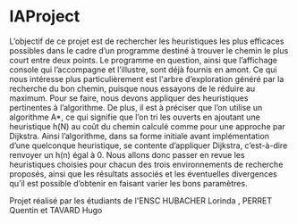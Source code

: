 # IAProject
L’objectif de ce projet est de rechercher les heuristiques les plus efficaces possibles dans le cadre d’un programme destiné à trouver le chemin le plus court entre deux points. 
Le programme en question, ainsi que l’affichage console qui l’accompagne et l’illustre, sont déjà fournis en amont.
Ce qui nous intéresse plus particulièrement est l'arbre d’exploration généré par la recherche du bon chemin, puisque nous essayons de le réduire au maximum. Pour se faire, nous devons appliquer des heuristiques pertinentes à l’algorithme. 
De plus, il est à préciser que l’on utilise un algorithme A*, ce qui signifie que l’on tri les ouverts en ajoutant une heuristique h(N) au coût du chemin calculé comme pour une approche par Dijkstra. 
Ainsi l’algorithme, dans sa forme initiale avant implémentation d’une quelconque heuristique, se contente d’appliquer Dijkstra, c’est-à-dire renvoyer un h(n) égal à 0. 
Nous allons donc passer en revue les heuristiques choisies pour chacun des trois environnements de recherche proposés, ainsi que les résultats associés et les éventuelles divergences qu’il est possible d’obtenir en faisant varier les bons paramètres. 

Projet réalisé par les étudiants de l'ENSC HUBACHER Lorinda , PERRET Quentin et TAVARD Hugo 
